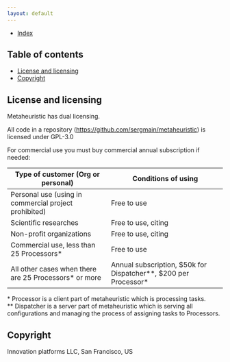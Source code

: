 ```yaml
---
layout: default
---
```


- [Index](/index)

## Table of contents

- [License and licensing](#license-and-licensing)
- [Copyright](#copyright)

## License and licensing
Metaheuristic has dual licensing.

All code in a repository (https://github.com/sergmain/metaheuristic) is licensed under GPL-3.0  

For commercial use you must buy commercial annual subscription if needed:

| Type of customer (Org or personal)                     | Conditions of using |
|--------------------------------------------------------|---------------------|
| Personal use  (using in commercial project prohibited) | Free to use         |
| Scientific researches                                  | Free to use, citing | 
| Non-profit organizations                               | Free to use, citing | 
| Commercial use, less than 25 Processors\*                | Free to use         | 
| All other cases when there are 25 Processors\* or more   | Annual subscription, $50k for Dispatcher\*\*, $200 per Processor\* | 

\* Processor is a client part of metaheuristic which is processing tasks.   
\*\* Dispatcher is a server part of metaheuristic which is serving all configurations 
and managing the process of assigning tasks to Processors. 

## Copyright
Innovation platforms LLC, San Francisco, US 